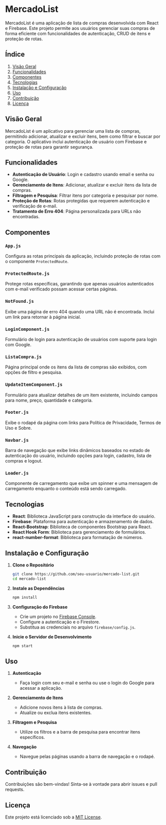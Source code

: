# MercadoList

MercadoList é uma aplicação de lista de compras desenvolvida com React e Firebase. Este projeto permite aos usuários gerenciar suas compras de forma eficiente com funcionalidades de autenticação, CRUD de itens e proteção de rotas.

## Índice

1. [Visão Geral](#visão-geral)
2. [Funcionalidades](#funcionalidades)
3. [Componentes](#componentes)
4. [Tecnologias](#tecnologias)
5. [Instalação e Configuração](#instalação-e-configuração)
6. [Uso](#uso)
7. [Contribuição](#contribuição)
8. [Licença](#licença)

## Visão Geral

MercadoList é um aplicativo para gerenciar uma lista de compras, permitindo adicionar, atualizar e excluir itens, bem como filtrar e buscar por categoria. O aplicativo inclui autenticação de usuário com Firebase e proteção de rotas para garantir segurança.

## Funcionalidades

- **Autenticação de Usuário**: Login e cadastro usando email e senha ou Google.
- **Gerenciamento de Itens**: Adicionar, atualizar e excluir itens da lista de compras.
- **Filtragem e Pesquisa**: Filtrar itens por categoria e pesquisar por nome.
- **Proteção de Rotas**: Rotas protegidas que requerem autenticação e verificação de e-mail.
- **Tratamento de Erro 404**: Página personalizada para URLs não encontradas.

## Componentes

### `App.js`

Configura as rotas principais da aplicação, incluindo proteção de rotas com o componente `ProtectedRoute`.

### `ProtectedRoute.js`

Protege rotas específicas, garantindo que apenas usuários autenticados com e-mail verificado possam acessar certas páginas.

### `NotFound.js`

Exibe uma página de erro 404 quando uma URL não é encontrada. Inclui um link para retornar à página inicial.

### `LoginComponent.js`

Formulário de login para autenticação de usuários com suporte para login com Google.

### `ListaCompra.js`

Página principal onde os itens da lista de compras são exibidos, com opções de filtro e pesquisa.

### `UpdateItemComponent.js`

Formulário para atualizar detalhes de um item existente, incluindo campos para nome, preço, quantidade e categoria.

### `Footer.js`

Exibe o rodapé da página com links para Política de Privacidade, Termos de Uso e Sobre.

### `Navbar.js`

Barra de navegação que exibe links dinâmicos baseados no estado de autenticação do usuário, incluindo opções para login, cadastro, lista de compras e logout.

### `Loader.js`

Componente de carregamento que exibe um spinner e uma mensagem de carregamento enquanto o conteúdo está sendo carregado.

## Tecnologias

- **React**: Biblioteca JavaScript para construção da interface do usuário.
- **Firebase**: Plataforma para autenticação e armazenamento de dados.
- **React-Bootstrap**: Biblioteca de componentes Bootstrap para React.
- **React Hook Form**: Biblioteca para gerenciamento de formulários.
- **react-number-format**: Biblioteca para formatação de números.

## Instalação e Configuração

1. **Clone o Repositório**

   ```bash
   git clone https://github.com/seu-usuario/mercado-list.git
   cd mercado-list
   ```

2. **Instale as Dependências**

   ```bash
   npm install
   ```

3. **Configuração do Firebase**

   - Crie um projeto no [Firebase Console](https://console.firebase.google.com/).
   - Configure a autenticação e o Firestore.
   - Substitua as credenciais no arquivo `firebase/config.js`.

4. **Inicie o Servidor de Desenvolvimento**

   ```bash
   npm start
   ```

## Uso

1. **Autenticação**

   - Faça login com seu e-mail e senha ou use o login do Google para acessar a aplicação.

2. **Gerenciamento de Itens**

   - Adicione novos itens à lista de compras.
   - Atualize ou exclua itens existentes.

3. **Filtragem e Pesquisa**

   - Utilize os filtros e a barra de pesquisa para encontrar itens específicos.

4. **Navegação**

   - Navegue pelas páginas usando a barra de navegação e o rodapé.

## Contribuição

Contribuições são bem-vindas! Sinta-se à vontade para abrir issues e pull requests.

## Licença

Este projeto está licenciado sob a [MIT License](LICENSE). 
